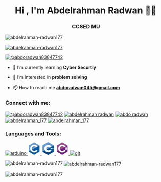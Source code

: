 <h1 align="center">Hi , I'm Abdelrahman Radwan 👋👋</h1>
<h3 align="center">CCSED MU</h3>

<p align="left"> <img src="https://komarev.com/ghpvc/?username=abdelrahman-radwan177&label=Profile%20views&color=0e75b6&style=flat" alt="abdelrahman-radwan177" /> </p>

<p align="left"> <a href="https://github.com/ryo-ma/github-profile-trophy"><img src="https://github-profile-trophy.vercel.app/?username=abdelrahman-radwan177" alt="abdelrahman-radwan177" /></a> </p>

<p align="left"> <a href="https://twitter.com/@abdoradwan83847742" target="blank"><img src="https://img.shields.io/twitter/follow/@abdoradwan83847742?logo=twitter&style=for-the-badge" alt="@abdoradwan83847742" /></a> </p>

- 📒 I’m currently learning **Cyber Securtiy**

- 👀 I’m interested in **problem solving**

- 📫 How to reach me **abdoradwan045@gmail.com**

<h3 align="left">Connect with me:</h3>
<p align="left">
<a href="https://twitter.com/@abdoradwan83847742" target="blank"><img align="center" src="https://raw.githubusercontent.com/rahuldkjain/github-profile-readme-generator/master/src/images/icons/Social/twitter.svg" alt="@abdoradwan83847742" height="30" width="40" /></a>
<a href="https://linkedin.com/in/abdelrahman radwan" target="blank"><img align="center" src="https://raw.githubusercontent.com/rahuldkjain/github-profile-readme-generator/master/src/images/icons/Social/linked-in-alt.svg" alt="abdelrahman radwan" height="30" width="40" /></a>
<a href="https://fb.com/abdo radwan" target="blank"><img align="center" src="https://raw.githubusercontent.com/rahuldkjain/github-profile-readme-generator/master/src/images/icons/Social/facebook.svg" alt="abdo radwan" height="30" width="40" /></a>
<a href="https://codeforces.com/profile/abdelrahman_177" target="blank"><img align="center" src="https://raw.githubusercontent.com/rahuldkjain/github-profile-readme-generator/master/src/images/icons/Social/codeforces.svg" alt="abdelrahman_177" height="30" width="40" /></a>
<a href="https://discord.gg/abdelrahman_177" target="blank"><img align="center" src="https://raw.githubusercontent.com/rahuldkjain/github-profile-readme-generator/master/src/images/icons/Social/discord.svg" alt="abdelrahman_177" height="30" width="40" /></a>
</p>

<h3 align="left">Languages and Tools:</h3>
<p align="left"> <a href="https://www.arduino.cc/" target="_blank" rel="noreferrer"> <img src="https://cdn.worldvectorlogo.com/logos/arduino-1.svg" alt="arduino" width="40" height="40"/> </a> <a href="https://www.cprogramming.com/" target="_blank" rel="noreferrer"> <img src="https://raw.githubusercontent.com/devicons/devicon/master/icons/c/c-original.svg" alt="c" width="40" height="40"/> </a> <a href="https://www.w3schools.com/cpp/" target="_blank" rel="noreferrer"> <img src="https://raw.githubusercontent.com/devicons/devicon/master/icons/cplusplus/cplusplus-original.svg" alt="cplusplus" width="40" height="40"/> </a> <a href="https://www.w3schools.com/cs/" target="_blank" rel="noreferrer"> <img src="https://raw.githubusercontent.com/devicons/devicon/master/icons/csharp/csharp-original.svg" alt="csharp" width="40" height="40"/> </a> <a href="https://git-scm.com/" target="_blank" rel="noreferrer"> <img src="https://www.vectorlogo.zone/logos/git-scm/git-scm-icon.svg" alt="git" width="40" height="40"/> </a> </p>

<p><img align="left" src="https://github-readme-stats.vercel.app/api/top-langs?username=abdelrahman-radwan177&show_icons=true&locale=en&layout=compact" alt="abdelrahman-radwan177" /></p>

<p>&nbsp;<img align="center" src="https://github-readme-stats.vercel.app/api?username=abdelrahman-radwan177&show_icons=true&locale=en" alt="abdelrahman-radwan177" /></p>

<p><img align="center" src="https://github-readme-streak-stats.herokuapp.com/?user=abdelrahman-radwan177&" alt="abdelrahman-radwan177" /></p>

